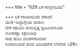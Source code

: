 +++
title = "029 ಏಕೆ ಗಾಣ್ಡೀವವಿದು"

+++
ಏಕೆ ಗಾಂಡೀವವಿದು ಶರಾವಳಿ  
ಯೇಕೆ ಇಂದ್ರಾಗ್ನೇಯ ವಾರುಣ  
ವೇಕೆ ರಥವಿದು ರಾಮಭೃತ್ಯ ಧ್ವಜವಿಳಾಸವಿದು   
ಲೋಕರಕ್ಷಾ ಶಿಕ್ಷೆಗಿಂತಿವು  
ಸಾಕು ಹುಲು ಮಂಡಳಿಕರಿವದಿರ   
ನೂಕಲರಿಯದೆ ಜೀಯ ಜಂಜಡವೇಕೆ ಬೆಸಸೆಂದ    ॥29॥